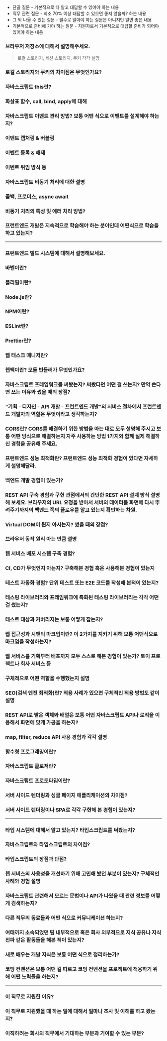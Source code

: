 - 단골 질문 - 기본적으로 다 알고 대답할 수 있어야 하는 내용
- 직무 관련 질문 - 최소 70% 이상 대답할 수 있으면 좋지 않을까? 하는 내용
- 그 외 나올 수 있는 질문 - 필수로 알아야 하는 질문은 아니지만 알면 좋은 내용
- 기본적으로 준비해 가야 하는 질문 - 지원자로서 기본적으로 대답할 준비가 되어야 있어야 하는 내용

### 브라우저 저장소에 대해서 설명해주세요.
> 로컬 스토리지, 세션 스토리지, 쿠키 각각 설명

### 로컬 스토리지와 쿠키의 차이점은 무엇인가요?

### 자바스크립트 this란?

### 화살표 함수, call, bind, apply에 대해

### 자바스크립트 이벤트 관리 방법? 보통 어떤 식으로 이벤트를 설계해야 하는지?

### 이벤트 캡처링 & 버블링

### 이벤트 등록 & 해제

### 이벤트 위임 방식 등

### 자바스크립트 비동기 처리에 대한 설명
### 콜백, 프로미스, async await
### 비동기 처리의 특성 및 에러 처리 방법?
### 프런트엔드 개발은 지속적으로 학습해야 하는 분야인데 어떤식으로 학습을 하고 있는지?

<hr>

### 프런트엔드 빌드 시스템에 대해서 설명해보세요.
### 바벨이란?
### 폴리필이란?
### Node.js란?
### NPM이란?
### ESLint란?
### Prettier란?
### 웹 태스크 매니저란?
### 웹팩이란? 모듈 번들러가 무엇인가요?
### 자바스크립트 프레임워크를 써봤는지? 써봤다면 어떤 걸 쓰는지? 만약 쓴다면 쓰는 이유와 썼을 때의 장점?
### “기획 - 디자인 - API 개발 - 프런트엔드 개발”의 서비스 절차에서 프런트엔드 개발자의 역할은 무엇이라고 생각하는지?
### CORS란? CORS를 해결하기 위한 방법을 아는 대로 모두 설명해 주시고 보통 어떤 방식으로 해결하는지 자주 사용하는 방법 1가지와 함께 실제 해결하신 경험을 공유해 주세요.
### 프런트엔드 성능 최적화란? 프런트엔드 성능 최적화 경험이 있다면 자세하게 설명해달라.
### 백엔드 개발 경험이 있는가?
### REST API 구축 경험과 구현 관점에서의 간단한 REST API 설계 방식 설명해 보세요. 브라우저의 URL 요청을 받아서 서버의 데이터를 화면에 다시 뿌려주기까지의 백엔드 쪽의 플로우를 알고 있는지 확인하는 차원.
### Virtual DOM이 뭔지 아시는지? 썼을 때의 장점?
### 브라우저 동작 원리 아는 만큼 설명
### 웹 서비스 배포 시스템 구축 경험?
### CI, CD가 무엇인지 아는지? 구축해본 경험 혹은 사용해본 경험이 있는지
### 테스트 자동화 경험? 단위 테스트 또는 E2E 코드를 작성해 본적이 있는지?
### 테스팅 라이브러리와 프레임워크에 특화된 테스팅 라이브러리는 각각 어떤 걸 썼는지?
### 테스트 대상과 커버리지는 보통 어떻게 잡는지?
### 웹 접근성과 시맨틱 마크업이란? 이 2가지를 지키기 위해 보통 어떤식으로 마크업을 작성하는지?
### 웹 서비스를 기획부터 배포까지 모두 스스로 해본 경험이 있는가? 토이 프로젝트나 회사 서비스 등
### 구체적으로 어떤 역할을 수행했는지 설명
### SEO(검색 엔진 최적화)란? 적용 사례가 있으면 구체적인 적용 방법도 같이 설명
### REST API로 받은 객체와 배열은 보통 어떤 자바스크립트 API나 로직을 이용해서 화면에 맞게 가공을 하는지?
### map, filter, reduce API 사용 경험과 각각 설명
### 함수형 프로그래밍이란?
### 자바스크립트 클로저란?
### 자바스크립트 프로토타입이란?
### 서버 사이드 렌더링과 싱글 페이지 애플리케이션의 차이점?
### 서버 사이드 렌더링이나 SPA로 각각 구현해 본 경험이 있는지?

<hr>

### 타입 시스템에 대해서 알고 있는지? 타입스크립트를 써봤는지?
### 자바스크립트와 타입스크립트의 차이점?
### 타입스크립트의 장점과 단점?
### 웹 서비스의 사용성을 개선하기 위해 고민해 봤던 부분이 있는지? 구체적인 사례와 경험 설명
### 자바스크립트 관련해서 모르는 문법이나 API가 나왔을 때 관련 정보를 어떻게 검색하는지?
### 다른 직무의 동료들과 어떤 식으로 커뮤니케이션 하는지?
### 여태까지 소속되었던 팀 내부적으로 혹은 회사 외부적으로 지식 공유나 지식 전파 같은 활동들을 해본 적이 있는지?
### 새로 배우는 개발 지식은 보통 어떤 식으로 정리하는가?
### 코딩 컨벤션은 보통 어떤 걸 따르고 코딩 컨벤션을 프로젝트에 적용하기 위해 어떤 노력들을 하는지?

<hr>

### 이 직무로 지원한 이유?
### 이 직무로 지원했을 때 하는 일에 대해서 얼마나 조사 및 이해를 하고 왔는지?
### 이직하려는 회사의 직무에서 기대하는 부분과 기여할 수 있는 부분?